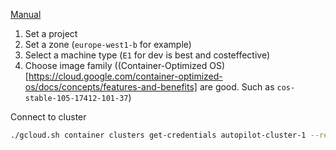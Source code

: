 [Manual](https://cloud.google.com/sdk/docs/downloads-docker)

1. Set a project
2. Set a zone (`europe-west1-b` for example)
3. Select a machine type (`E1` for dev is best and costeffective)
4. Choose image family ((Container-Optimized OS)[https://cloud.google.com/container-optimized-os/docs/concepts/features-and-benefits] are good. Such as `cos-stable-105-17412-101-37`)

Connect to cluster 
```bash
./gcloud.sh container clusters get-credentials autopilot-cluster-1 --region=europe-west1
```
